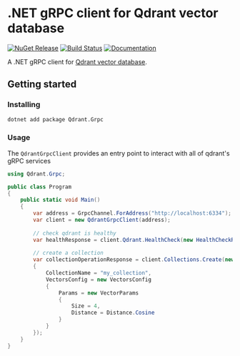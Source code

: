 # .NET gRPC client for Qdrant vector database

[![NuGet Release][QdrantGrpc-image]][QdrantGrpc-nuget-url]
[![Build Status](https://img.shields.io/endpoint.svg?url=https%3A%2F%2Factions-badge.atrox.dev%2Frusscam%2Fqdrant-dotnet-client%2Fbadge%3Fref%3Dmain&style=flat)](https://actions-badge.atrox.dev/russcam/qdrant-dotnet-client/goto?ref=main)
[![Documentation][ElasticApm-image]][Documentation-url]

A .NET gRPC client for [Qdrant vector database](https://qdrant.tech/).

## Getting started

### Installing

```sh
dotnet add package Qdrant.Grpc
```

### Usage

The `QdrantGrpcClient` provides an entry point to interact with all of 
qdrant's gRPC services

```csharp
using Qdrant.Grpc;

public class Program
{
    public static void Main()
    {
        var address = GrpcChannel.ForAddress("http://localhost:6334");
        var client = new QdrantGrpcClient(address);
        
        // check qdrant is healthy
        var healthResponse = client.Qdrant.HealthCheck(new HealthCheckRequest());
        
        // create a collection
        var collectionOperationResponse = client.Collections.Create(new CreateCollection
        {
            CollectionName = "my_collection",
            VectorsConfig = new VectorsConfig
            {
                Params = new VectorParams
                { 
                    Size = 4,
                    Distance = Distance.Cosine
                }
            }
        });
    }
}
```

[Documentation-url]:https://forloop.co.uk/qdrant-dotnet-client/
[ElasticApm-image]:
https://img.shields.io/badge/Documentation-blue

[QdrantGrpc-nuget-url]:https://www.nuget.org/packages/Qdrant.Grpc/
[QdrantGrpc-image]:
https://img.shields.io/nuget/v/Qdrant.Grpc.svg